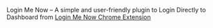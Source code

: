 Login Me Now – A simple and user-friendly plugin to Login Directly to Dashboard from [Login Me Now Chrome Extension](https://chrome.google.com/webstore/detail/login-me-now/kkkofomlfhbepmpiplggmfpomdnkljoh)
